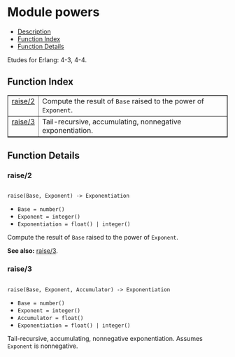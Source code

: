 

# Module powers #
* [Description](#description)
* [Function Index](#index)
* [Function Details](#functions)

Etudes for Erlang: 4-3, 4-4.

<a name="index"></a>

## Function Index ##


<table width="100%" border="1" cellspacing="0" cellpadding="2" summary="function index"><tr><td valign="top"><a href="#raise-2">raise/2</a></td><td>Compute the result of <code>Base</code> raised to the power of <code>Exponent</code>.</td></tr><tr><td valign="top"><a href="#raise-3">raise/3</a></td><td>Tail-recursive, accumulating, nonnegative exponentiation.</td></tr></table>


<a name="functions"></a>

## Function Details ##

<a name="raise-2"></a>

### raise/2 ###

<pre><code>
raise(Base, Exponent) -&gt; Exponentiation
</code></pre>

<ul class="definitions"><li><code>Base = number()</code></li><li><code>Exponent = integer()</code></li><li><code>Exponentiation = float() | integer()</code></li></ul>

Compute the result of `Base` raised to the power of `Exponent`.

__See also:__ [raise/3](#raise-3).

<a name="raise-3"></a>

### raise/3 ###

<pre><code>
raise(Base, Exponent, Accumulator) -&gt; Exponentiation
</code></pre>

<ul class="definitions"><li><code>Base = number()</code></li><li><code>Exponent = integer()</code></li><li><code>Accumulator = float()</code></li><li><code>Exponentiation = float() | integer()</code></li></ul>

Tail-recursive, accumulating, nonnegative exponentiation.
Assumes `Exponent` is nonnegative.

